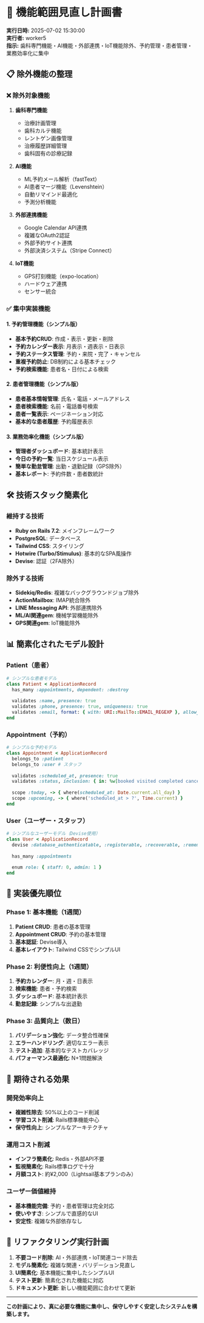 # 🎯 機能範囲見直し計画書

**実行日時:** 2025-07-02 15:30:00  
**実行者:** worker5  
**指示:** 歯科専門機能・AI機能・外部連携・IoT機能除外、予約管理・患者管理・業務効率化に集中

## 📋 除外機能の整理

### ❌ 除外対象機能
1. **歯科専門機能**
   - 治療計画管理
   - 歯科カルテ機能
   - レントゲン画像管理
   - 治療履歴詳細管理
   - 歯科固有の診療記録

2. **AI機能**
   - ML予約メール解析（fastText）
   - AI患者マージ機能（Levenshtein）
   - 自動リマインド最適化
   - 予測分析機能

3. **外部連携機能**
   - Google Calendar API連携
   - 複雑なOAuth2認証
   - 外部予約サイト連携
   - 外部決済システム（Stripe Connect）

4. **IoT機能**
   - GPS打刻機能（expo-location）
   - ハードウェア連携
   - センサー統合

### ✅ 集中実装機能

#### 1. 予約管理機能（シンプル版）
- **基本予約CRUD**: 作成・表示・更新・削除
- **予約カレンダー表示**: 月表示・週表示・日表示
- **予約ステータス管理**: 予約・来院・完了・キャンセル
- **重複予約防止**: DB制約による基本チェック
- **予約検索機能**: 患者名・日付による検索

#### 2. 患者管理機能（シンプル版）
- **患者基本情報管理**: 氏名・電話・メールアドレス
- **患者検索機能**: 名前・電話番号検索
- **患者一覧表示**: ページネーション対応
- **基本的な患者履歴**: 予約履歴表示

#### 3. 業務効率化機能（シンプル版）
- **管理者ダッシュボード**: 基本統計表示
- **今日の予約一覧**: 当日スケジュール表示
- **簡単な勤怠管理**: 出勤・退勤記録（GPS除外）
- **基本レポート**: 予約件数・患者数統計

## 🛠️ 技術スタック簡素化

### 維持する技術
- **Ruby on Rails 7.2**: メインフレームワーク
- **PostgreSQL**: データベース
- **Tailwind CSS**: スタイリング
- **Hotwire (Turbo/Stimulus)**: 基本的なSPA風操作
- **Devise**: 認証（2FA除外）

### 除外する技術
- **Sidekiq/Redis**: 複雑なバックグラウンドジョブ除外
- **ActionMailbox**: IMAP統合除外
- **LINE Messaging API**: 外部連携除外
- **ML/AI関連gem**: 機械学習機能除外
- **GPS関連gem**: IoT機能除外

## 📊 簡素化されたモデル設計

### Patient（患者）
```ruby
# シンプルな患者モデル
class Patient < ApplicationRecord
  has_many :appointments, dependent: :destroy
  
  validates :name, presence: true
  validates :phone, presence: true, uniqueness: true
  validates :email, format: { with: URI::MailTo::EMAIL_REGEXP }, allow_blank: true
end
```

### Appointment（予約）
```ruby
# シンプルな予約モデル
class Appointment < ApplicationRecord
  belongs_to :patient
  belongs_to :user # スタッフ
  
  validates :scheduled_at, presence: true
  validates :status, inclusion: { in: %w[booked visited completed cancelled] }
  
  scope :today, -> { where(scheduled_at: Date.current.all_day) }
  scope :upcoming, -> { where('scheduled_at > ?', Time.current) }
end
```

### User（ユーザー・スタッフ）
```ruby
# シンプルなユーザーモデル（Devise使用）
class User < ApplicationRecord
  devise :database_authenticatable, :registerable, :recoverable, :rememberable, :validatable
  
  has_many :appointments
  
  enum role: { staff: 0, admin: 1 }
end
```

## 🎯 実装優先順位

### Phase 1: 基本機能（1週間）
1. **Patient CRUD**: 患者の基本管理
2. **Appointment CRUD**: 予約の基本管理
3. **基本認証**: Devise導入
4. **基本レイアウト**: Tailwind CSSでシンプルUI

### Phase 2: 利便性向上（1週間）
1. **予約カレンダー**: 月・週・日表示
2. **検索機能**: 患者・予約検索
3. **ダッシュボード**: 基本統計表示
4. **勤怠記録**: シンプルな出退勤

### Phase 3: 品質向上（数日）
1. **バリデーション強化**: データ整合性確保
2. **エラーハンドリング**: 適切なエラー表示
3. **テスト追加**: 基本的なテストカバレッジ
4. **パフォーマンス最適化**: N+1問題解決

## 📝 期待される効果

### 開発効率向上
- **複雑性除去**: 50%以上のコード削減
- **学習コスト削減**: Rails標準機能中心
- **保守性向上**: シンプルなアーキテクチャ

### 運用コスト削減
- **インフラ簡素化**: Redis・外部API不要
- **監視簡素化**: Rails標準ログで十分
- **月額コスト**: 約¥2,000（Lightsail基本プランのみ）

### ユーザー価値維持
- **基本機能完備**: 予約・患者管理は完全対応
- **使いやすさ**: シンプルで直感的なUI
- **安定性**: 複雑な外部依存なし

## 🚀 リファクタリング実行計画

1. **不要コード削除**: AI・外部連携・IoT関連コード除去
2. **モデル簡素化**: 複雑な関連・バリデーション見直し
3. **UI簡素化**: 基本機能に集中したシンプルUI
4. **テスト更新**: 簡素化された機能に対応
5. **ドキュメント更新**: 新しい機能範囲に合わせて更新

---

**この計画により、真に必要な機能に集中し、保守しやすく安定したシステムを構築します。**